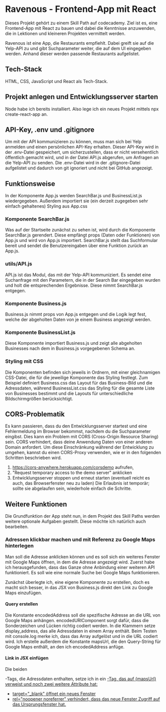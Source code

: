 # Ravenous - Frontend-App mit React

Dieses Projekt gehört zu einem Skill Path auf codecademy. Ziel ist es, eine Frontend-App mit React zu bauen und dabei die Kenntnisse anzuwenden, die in Lektionen und kleineren Projekten vermittelt werden.

Ravenous ist eine App, die Restaurants empfiehlt. Dabei greift sie auf die Yelp-API zu und gibt Suchparameter weiter, die auf dem UI eingegeben werden. Anhand dieser werden passende Restaurants aufgelistet.

## Tech-Stack
HTML, CSS, JavaScript und React als Tech-Stack.

## Projekt anlegen und Entwicklungsserver starten

Node habe ich bereits installiert. Also lege ich ein neues Projekt mittels npx create-react-app an. 

## API-Key, .env und .gitignore
Um mit der API kommunizieren zu können, muss man sich bei Yelp anmelden und einen persönlichen API-Key erhalten. Dieser API-Key wird in der .env-Datei gespeichert, um sicherzustellen, dass er nicht versehentlich öffentlich gemacht wird, und in der Datei API.js abgerufen, um Anfragen an die Yelp-API zu senden. Die .env-Datei wird in der .gitignore-Datei aufgelistet und dadurch von git ignoriert und nicht bei GitHub angezeigt.

## Funktionsweise
In der Komponente App.js werden SearchBar.js und BusinessList.js wiedergegeben. Außerdem importiert sie (ein derzeit zugegeben sehr einfach gehaltenes) Styling aus App.css

### Komponente SearchBar.js
Was auf der Startseite zunächst zu sehen ist, wird durch die  Komponente SearchBar.js gerendert. Diese empfängt props (Daten oder Funktionen) von App.js und wird von App.js importiert. 
SearchBar.js stellt das Suchformular bereit und sendet die Benutzereingaben über eine Funktion zurück an App.js.

### utils/API.js
API.js ist das Modul, das mit der Yelp-API kommuniziert. Es sendet eine Suchanfrage mit den Parametern, die in der Search Bar eingegeben wurden und holt die entsprechenden Ergebnisse. Diese nimmt SearchBar.js entgegen.

### Komponente Business.js
Business.js nimmt props von App.js entgegen und die Logik legt fest, welche der abgeholten Daten von je einem Business angezeigt werden.

### Komponente BusinessList.js
Diese Komponente importiert Business.js und zeigt alle abgeholten Businesses nach dem in Business.js vorgegebenen Schema an.

### Styling mit CSS
Die Komponenten befinden sich jeweils in Ordnern, mit einer gleichnamigen CSS-Datei, die für die jeweilige Komponente das Styling festlegt. Zum Beispiel definiert Business.css das Layout für das Business-Bild und die Adressdaten, während BusinessList.css das Styling für die gesamte Liste von Businesses bestimmt und die Layouts für unterschiedliche Bildschirmgrößen berücksichtigt.

## CORS-Problematik
Es kann passieren, dass du den Entwicklungsserver startest und eine Fehlermeldung im Browser bekommst, nachdem du die Suchparameter eingibst. Dies kann ein Problem mit CORS (Cross-Origin Resource Sharing) sein. CORS verhindert, dass deine Anwendung Daten von einer anderen Domain anfordert. Um diese Einschränkung während der Entwicklung zu umgehen, kannst du einen CORS-Proxy verwenden, wie er in den folgenden Schritten beschrieben wird.
1. https://cors-anywhere.herokuapp.com/corsdemo aufrufen,
2. "Request temporary access to the demo server" anklicken
3. Entwicklungsserver stoppen und erneut starten (eventuell reicht es auch, das Browserfenster neu zu laden)
Die Erlaubnis ist temporär; sollte sie abgelaufen sein, wiederhole einfach die Schritte.

## Weitere Funktionen
Die Grundfunktion der App steht nun, in dem Projekt des Skill Paths werden weitere optionale Aufgaben gestellt. Diese möchte ich natürlich auch bearbeiten.

### Adressen klickbar machen und mit Referenz zu Google Maps hinterlegen 
Man soll die Adresse anklicken können und es soll sich ein weiteres Fenster mit Google Maps öffnen, in dem die Adresse angezeigt wird. Zuerst habe ich herausgefunden, dass das Ganze ohne Anbindung einer weiteren API funktioniert. Es soll wie eine normale Suche bei Google Maps funktionieren.

Zunächst überlegte ich, eine eigene Komponente zu erstellen, doch es macht sich besser, in das JSX von Business.js direkt den Link zu Google Maps einzufügen.

#### Query erstellen
Die Konstante encodedAddress soll die spezifische Adresse an die URL von Google Maps anhängen. encodedURIComponent sorgt dafür, dass die Sonderzeichen und Lücken richtig codiert werden. In die Klammern setze display_address, das alle Adressdaten in einem Array enthält. Beim Testen mit console.log merke ich, dass das Array aufgelöst und in die URL codiert wird.
Ich erstelle außerdem die Konstante mapsUrl, die den Query-String für Google Maps enthält, an den ich encodedAddress anfüge.

#### Link in JSX einfügen
Die beiden <p>-Tags, die Adressdaten enthalten, setze ich in ein <a href>-Tag, das auf {mapsUrl} verweist und noch zwei weitere Attribute hat:
- target="_blank" öffnet ein neues Fenster
- rel="noopener noreferrer" verhindert, dass das neue Fenster Zugriff auf das Ursprungsfenster hat.